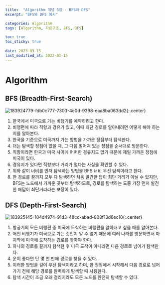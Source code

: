 ```yaml
---
title:  "Algorithm 개념 5장 - BFS와 DFS"
excerpt: "BFS와 DFS 예시"

categories: Algorithm
tags: [Algorithm, 자료구조, BFS, DFS]

toc: true
toc_sticky: true
 
date: 2023-03-15
last_modified_at: 2022-03-15
---
```

# Algorithm
## BFS (Breadth-First-Search)
![183924779-fdb0c777-7303-4e0d-9398-eaa8ba063dd2](https://user-images.githubusercontent.com/118104644/225167395-2c8a601e-e7b9-462c-9f62-982a4d1ac52d.gif){:.center}
1. 한국에서 미국으로 가는 비행기를 예약하려고 한다.
2. 비행편에 따라 직항과 경유가 있고, 이때 최단 경로를 알아내려면 어떻게 해야 하는지를 알아본다.
3. 한국을 기준으로 미국까지 가는 방법을 가까운 정점부터 탐색한다.
4. 더는 탐색할 정점이 없을 때, 그 다음 떨어져 있는 정점을 순서대로 방문한다.
5. 직항이라면 한국과 미국 사이에 어떠한 경유지도 없기 때문에 제일 가까운 정점에 미국이 있다.
6. 경유지가 있다면 직항보다 거리가 멀다는 사실을 확인할 수 있다.
7. 위와 같이 너비를 먼저 탐색하는 방법을 BFS 너비 우선 탐색이라고 한다.
8. 한 경로를 끝까지 모두 다 탐색하면 처음 발견한 답이 최단 거리가 아닐 수 있지만, BFS는 노드에서 가까운 곳부터 탐색하므로, 경로를 탐색하는 도중 가장 먼저 발견한 해답이 최단거리라는 보장이 있다.

## DFS (Depth-First-Search)
![183925145-104d4974-91d3-48cd-abad-808f13d8ec10](https://user-images.githubusercontent.com/118104644/225167863-3ec15954-ca5f-4c7d-b7cb-b1bf65dc6982.gif){:.center}
1. 항공기의 모든 비행편 중 미국에 도착하는 비행편을 알아내고 싶을 때를 알아본다.
2. 어떤 비행기가 미국으로 가는 것인지 알 수 없기 때문에 여러 나라를 방문하면서 마지막에 미국에 도착하는 경로를 찾아야 한다.
3. 하나의 경로를 끝까지 탐색한 후 미국 도착이 아니라면 다음 경로로 넘어가 탐색한다.
4. 운이 좋다면 단 몇 번 만에 경로를 찾을 수 있다.
5. 이러한 방법을 깊이 우선 탐색이라고 하며, 한 정점에서 시작해서 다음 경로로 넘어가기 전에 해당 경로를 완벽하게 탐색할 때 사용한다.
6. 탐색 시간이 조금 오래 걸리지라도 모든 노드를 완전히 탐색할 수 있다.